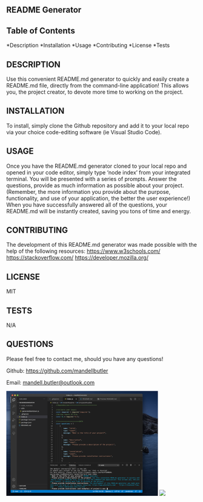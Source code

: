 ## README Generator
    
## Table of Contents
*Description
*Installation
*Usage
*Contributing
*License
*Tests

    
## DESCRIPTION
    
Use this convenient README.md generator to quickly and easily create a README.md file, directly from the command-line application! This allows you, the project creator, to devote more time to working on the project.


    
## INSTALLATION
    
To install, simply clone the Github repository and add it to your local repo via your choice code-editing software (ie Visual Studio Code).



    
## USAGE
    
Once you have the README.md generator cloned to your local repo and opened in your code editor, simply  type ‘node index’ from your integrated terminal. You will be presented with a series of prompts. Answer the questions, provide as much information as possible about your project. (Remember, the more information you provide about the purpose, functionality, and use of your application, the better the user experience!) When you have successfully answered all of the questions, your README.md will be instantly created, saving you tons of time and energy.


    
## CONTRIBUTING
    
The development of this README.md generator was made possible with the help of the following resources: https://www.w3schools.com/ https://stackoverflow.com/   https://developer.mozilla.org/


    
## LICENSE
    
MIT


    
## TESTS
    
N/A

    
    
## QUESTIONS

Please feel free to contact me, should you have any questions!

    
Github: https://github.com/mandellbutler

Email: mandell.butler@outlook.com

<img src="assets/images/readme.png" width="400">

<img src="assets/images/tutorial.gif" width="400">
